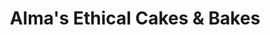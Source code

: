 ---
title: "Alma's Ethical Cakes & Bakes"
url: /hebden-bridge/almas-ethical-cakes-and-bakes/
shop: bakery
---